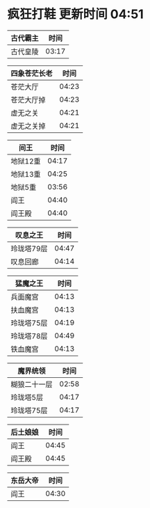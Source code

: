 # 疯狂打鞋 更新时间 04:51

| 古代霸主   | 时间    |
|--------|-------|
| 古代皇陵 | 03:17 |

| 四象苍茫长老   | 时间    |
|--------|-------|
| 苍茫大厅 | 04:23 |
| 苍茫大厅掉 | 04:23 |
| 虚无之关 | 04:21 |
| 虚无之关掉 | 04:21 |

| 间王   | 时间    |
|--------|-------|
| 地狱12重 | 04:17 |
| 地狱13重 | 04:25 |
| 地狱5重 | 03:56 |
| 阎王 | 04:40 |
| 阎王殿 | 04:40 |

| 叹息之王   | 时间    |
|--------|-------|
| 玲珑塔79层 | 04:47 |
| 叹息回廊 | 04:14 |

| 猛魔之王   | 时间    |
|--------|-------|
| 兵面魔宫 | 04:13 |
| 扶血魔宫 | 04:13 |
| 玲珑塔75层 | 04:19 |
| 玲珑塔78层 | 04:49 |
| 铁血魔宫 | 04:13 |

| 魔界统领   | 时间    |
|--------|-------|
| 糊狼二十一层 | 02:58 |
| 玲珑塔5层 | 04:17 |
| 玲珑塔75层 | 04:17 |

| 后土娘娘   | 时间    |
|--------|-------|
| 阎王 | 04:45 |
| 阎王殿 | 04:45 |

| 东岳大帝   | 时间    |
|--------|-------|
| 阎王 | 04:30 |